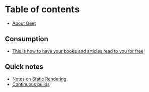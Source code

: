 # Table of contents

* [About Geet](README.md)

## Consumption

* [This is how to have your books and articles read to you for free](consumption/this-is-how-to-have-your-books-and-articles-read-to-you-for-free.md)

## Quick notes

* [Notes on Static Rendering](quick-notes/static-rendering.md)
* [Continuous builds](quick-notes/continuous-builds.md)

